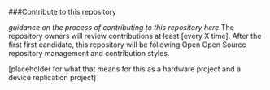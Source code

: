 ###Contribute to this repository

*guidance on the process of contributing to this repository here* The repository owners will review contributions at least [every X time]. After the first first candidate, this repository will be following Open Open Source repository management and contribution styles.

[placeholder for what that means for this as a hardware project and a device replication project]